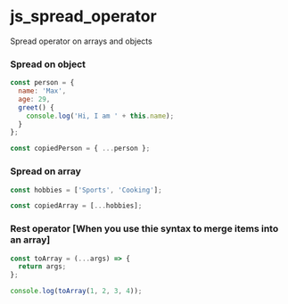 # js_spread_operator
Spread operator on arrays and objects

### Spread on object

```javascript
const person = {
  name: 'Max',
  age: 29,
  greet() {
    console.log('Hi, I am ' + this.name);
  }
};

const copiedPerson = { ...person };
```

### Spread on array

```javascript
const hobbies = ['Sports', 'Cooking'];

const copiedArray = [...hobbies];
```

### Rest operator [When you use thie syntax to merge items into an array]

```javascript
const toArray = (...args) => {
  return args;
};

console.log(toArray(1, 2, 3, 4));
```
